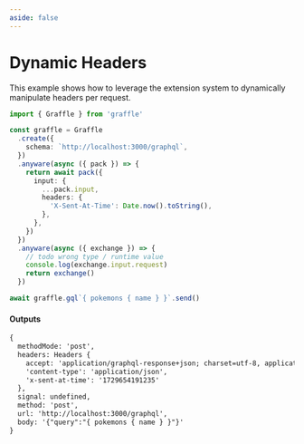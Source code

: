 ```yaml
---
aside: false
---
```


# Dynamic Headers

This example shows how to leverage the extension system to dynamically manipulate headers per request.

<!-- dprint-ignore-start -->
```ts twoslash
import { Graffle } from 'graffle'

const graffle = Graffle
  .create({
    schema: `http://localhost:3000/graphql`,
  })
  .anyware(async ({ pack }) => {
    return await pack({
      input: {
        ...pack.input,
        headers: {
          'X-Sent-At-Time': Date.now().toString(),
        },
      },
    })
  })
  .anyware(async ({ exchange }) => {
    // todo wrong type / runtime value
    console.log(exchange.input.request)
    return exchange()
  })

await graffle.gql`{ pokemons { name } }`.send()
```
<!-- dprint-ignore-end -->

#### Outputs

<!-- dprint-ignore-start -->
```txt
{
  methodMode: 'post',
  headers: Headers {
    accept: 'application/graphql-response+json; charset=utf-8, application/json; charset=utf-8',
    'content-type': 'application/json',
    'x-sent-at-time': '1729654191235'
  },
  signal: undefined,
  method: 'post',
  url: 'http://localhost:3000/graphql',
  body: '{"query":"{ pokemons { name } }"}'
}
```
<!-- dprint-ignore-end -->
